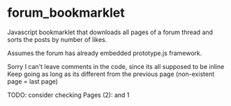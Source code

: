 # forum_bookmarklet

Javascript bookmarklet that downloads all pages of a forum thread and sorts the posts by number of likes.

Assumes the forum has already embedded prototype.js framework.

Sorry I can't leave comments in the code, since its all supposed to be inline
Keep going as long as its different from the previous page (non-existent page = last page)


TODO: consider checking <span class="pages">Pages (2):</span> and <span class="pagination_current">1</span>
